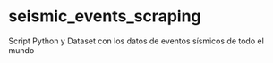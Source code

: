 # seismic_events_scraping
Script Python y Dataset con los datos de eventos sísmicos de todo el mundo
